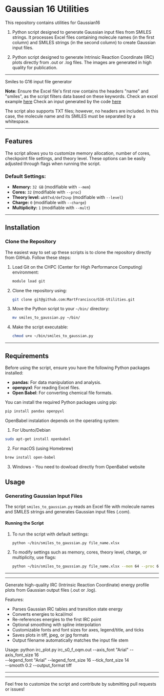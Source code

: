 # Gaussian 16 Utilities

This repository contains utilities for Gaussian16
 
1) Python script designed to generate Gaussian input files from SMILES strings. It processes Excel files containing molecule names (in the first column) and SMILES strings (in the second column) to create Gaussian input files.

2) Python script designed to generate Intrinsic Reaction Coordinate (IRC) plots directly from .out or .log files. The images are generated in high quality for publication.

---

Smiles to G16 input file generator 

**Note:** Ensure the Excel file's first row contains the headers "name" and "smiles", as the script filters data based on these keywords.
Check an excel example [here](https://github.com/MartFrancisco/G16-Utilities/blob/main/molecules.xlsx)
Check an input generated by the code [here](https://github.com/MartFrancisco/G16-Utilities/blob/main/Bod.com)

The script also supports TXT files; however, no headers are included. In this case, the molecule name and its SMILES must be separated by a whitespace.

---

## Features

The script allows you to customize memory allocation, number of cores, checkpoint file settings, and theory level. These options can be easily adjusted through flags when running the script.

### Default Settings:
- **Memory:** `32 GB` (modifiable with `--mem`)
- **Cores:** `32` (modifiable with `--proc`)
- **Theory level:** `ωb97xd/def2svp` (modifiable with `--level`)
- **Charge:** `0` (modifiable with `--charge`)
- **Multiplicity:** `1` (modifiable with `--mult`)

---

## Installation

### Clone the Repository

The easiest way to set up these scripts is to clone the repository directly from GitHub. Follow these steps:

1. Load Git on the CHPC (Center for High Performance Computing) environment:
    ```bash
    module load git
    ```

2. Clone the repository using:
    ```bash
    git clone git@github.com:MartFrancisco/G16-Utilities.git
    ```

3. Move the Python script to your `~/bin/` directory:
    ```bash
    mv smiles_to_gaussian.py ~/bin/
    ```

4. Make the script executable:
    ```bash
    chmod u+x ~/bin/smiles_to_gaussian.py
    ```

---

## Requirements

Before using the script, ensure you have the following Python packages installed:

- **pandas**: For data manipulation and analysis.
- **openpyxl**: For reading Excel files.
- **Open Babel**: For converting chemical file formats.

You can install the required Python packages using pip:

```bash
pip install pandas openpyxl
```

OpenBabel instalation depends on the operating system:

1) For Ubunto/Debian
```bash
sudo apt-get install openbabel
```
2) For macOS (using Homebrew)
```bash
brew install open-babel
```
3) Windows - You need to dowload directly from OpenBabel website

## Usage

### Generating Gaussian Input Files

The script `smiles_to_gaussian.py` reads an Excel file with molecule names and SMILES strings and generates Gaussian input files (.com).

#### Running the Script

1. To run the script with default settings:
    ```bash
    python ~/bin/smiles_to_gaussian.py file_name.xlsx
    ```

2. To modify settings such as memory, cores, theory level, charge, or multiplicity, use flags:
    ```bash
    python ~/bin/smiles_to_gaussian.py file_name.xlsx --mem 64 --proc 64 --level "wb97xd/6-31+g(d,p)" --charge 1 --mult 2
    ```

---
---

Generate high-quality IRC (Intrinsic Reaction Coordinate) energy profile plots
from Gaussian output files (.out or .log).

Features:
- Parses Gaussian IRC tables and transition state energy
- Converts energies to kcal/mol
- Re-references energies to the first IRC point
- Optional smoothing with spline interpolation
- Customizable fonts and font sizes for axes, legend/title, and ticks
- Saves plots in tiff, jpeg, or jpg formats
- Output filename automatically matches the input file stem

Usage:
    python irc_plot.py irc_s0_f_oqm.out --axis_font "Arial" --axis_font_size 16 \
        --legend_font "Arial" --legend_font_size 16 --tick_font_size 14 \
        --smooth 0.2 --output_format tiff

---
---
Feel free to customize the script and contribute by submitting pull requests or issues!

